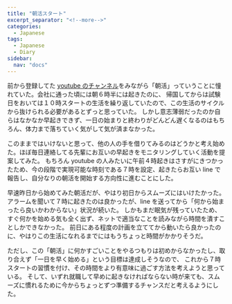 ```yaml
---
title: "朝活スタート"
excerpt_separator: "<!--more-->"
categories:
  - Japanese
tags:
  - Japanese
  - Diary
sidebar:
  nav: "docs"
---
```

前から登録してた [youtube のチャンネル](https://www.youtube.com/channel/UCzWiCGpjFWj3Z-gfQO_Fe5w)をみながら「朝活」っていうことに憧れていた。会社に通った頃には朝６時半には起きたのに、
帰国してからは試験日をおいては１０時スタートの生活を繰り返していたので、この生活のサイクルから抜けられる必要があるとずっと思っていた。
しかし意志薄弱だったのか自らはなかなか早起きできず、一日の始まりと終わりがどんどん遅くなるのはもちろん、体力まで落ちていく気がして気が済まなかった。

このままではいけないと思って、他の人の手を借りてみるのはどうかと考え始めた。ほぼ毎日連絡してる先輩にお互いの早起きをモニタリングしていく活動を提案してみた。
もちろん youtube の人みたいに午前４時起きはさすがにきつかったため、今の段階で実現可能な時刻である７時を設定、起きたらお互い line で報告し、自分なりの朝活を開始する方向性に進むことにした。

早速昨日から始めてみた朝活だが、やはり初日からスムーズにはいけたかった。アラームを聞いて７時に起きたのは良かったが、line を送ってから「何から始まったら良いかわからない」状況が続いた。
しかもまだ眠気が残っていたため、すぐ何かを始める気も全く出ず、ネットで適当なことを読みながら時間を潰すことしかできなかった。
前日にある程度の計画を立ててから動いたら良かったのに、やはりこの生活になれるまでにはもうちょっと時間がかかりそうだ。

ただし、この「朝活」に何かすごいことをやるつもりは初めからなかったし、取り合えず「一日を早く始める」という目標は達成しそうなので、
これから７時スタートの習慣を付け、その時間をより有意味に過ごす方法を考えようと思っている。
そして、いずれ就職して早めに起きなければならない時が来ても、スムーズに慣れるために今からちょっとずつ準備するチャンスだと考えるようにした。
